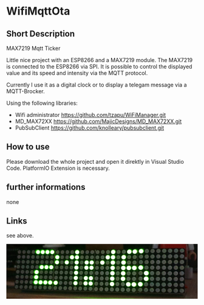 
# WifiMqttOta
## Short Description
MAX7219 Mqtt Ticker

Little nice project with an ESP8266 and a MAX7219 module. 
The MAX7219 is connected to the ESP8266 via SPI. 
It is possible to control the displayed value and its speed and intensity via the MQTT protocol.

Currently I use it as a digital clock or to display a telegam message via a MQTT-Brocker. 

Using the following libraries:
- Wifi administrator
https://github.com/tzapu/WiFiManager.git
- MD_MAX72XX
https://github.com/MajicDesigns/MD_MAX72XX.git
- PubSubClient
https://github.com/knolleary/pubsubclient.git

## How to use
Please download the whole project and open it direktly in Visual Studio Code. 
PlatformIO Extension is necessary.

## further informations
none

## Links
see above.

![](https://github.com/AndreasHuth/MqttTicker/blob/master/20200721_213043.jpg)
